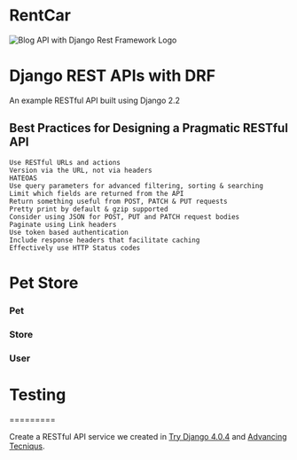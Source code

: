# RentCar

![Blog API with Django Rest Framework Logo](https://cfe-static.s3.amazonaws.com/media/blog-api-django-rest-framework/images/blog_api_cfe.png)

# Django REST APIs with DRF

An example RESTful API built using Django 2.2

## Best Practices for Designing a Pragmatic RESTful API

    Use RESTful URLs and actions
    Version via the URL, not via headers
    HATEOAS
    Use query parameters for advanced filtering, sorting & searching
    Limit which fields are returned from the API
    Return something useful from POST, PATCH & PUT requests
    Pretty print by default & gzip supported
    Consider using JSON for POST, PUT and PATCH request bodies
    Paginate using Link headers
    Use token based authentication
    Include response headers that facilitate caching
    Effectively use HTTP Status codes
    
# Pet Store

### Pet

### Store

### User


# Testing
=========

Create a RESTful API service we created in [Try Django 4.0.4](https://www.codingforentrepreneurs.com/projects/try-django-19/) and [Advancing Tecniqus](https://www.codingforentrepreneurs.com/projects/advancing-the-blog/). 



